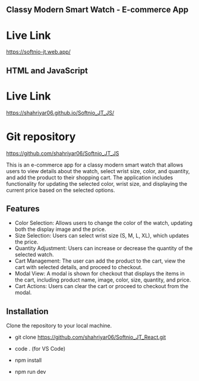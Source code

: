 ## Classy Modern Smart Watch - E-commerce App

# Live Link
https://softnio-jt.web.app/

## HTML and JavaScript

# Live Link
https://shahriyar06.github.io/Softnio_JT_JS/
# Git repository
https://github.com/shahriyar06/Softnio_JT_JS


This is an e-commerce app for a classy modern smart watch that allows users to view details about the watch, select wrist size, color, and quantity, and add the product to their shopping cart. The application includes functionality for updating the selected color, wrist size, and displaying the current price based on the selected options.

## Features
- Color Selection: Allows users to change the color of the watch, updating both the display image and the price.
- Size Selection: Users can select wrist size (S, M, L, XL), which updates the price.
- Quantity Adjustment: Users can increase or decrease the quantity of the selected watch.
- Cart Management: The user can add the product to the cart, view the cart with selected details, and proceed to checkout.
- Modal View: A modal is shown for checkout that displays the items in the cart, including product name, image, color, size, quantity, and price.
- Cart Actions: Users can clear the cart or proceed to checkout from the modal.



## Installation
Clone the repository to your local machine.

- git clone https://github.com/shahriyar06/Softnio_JT_React.git

- code . (for VS Code)

- npm install

- npm run dev
